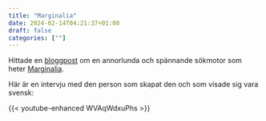 ```yaml
---
title: "Marginalia"
date: 2024-02-14T04:21:37+01:00
draft: false
categories: [""]
---
```


Hittade en [bloggpost](https://brainbaking.com/post/2024/01/how-to-search-the-internet) om en annorlunda och spännande sökmotor som heter [Marginalia](https://search.marginalia.nu/). 

Här är en intervju med den person som skapat den och som visade sig vara svensk:

{{< youtube-enhanced WVAqWdxuPhs >}}
